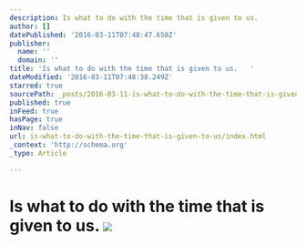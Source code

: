 ```yaml
---
description: Is what to do with the time that is given to us.
author: []
datePublished: '2016-03-11T07:48:47.650Z'
publisher:
  name: ''
  domain: ''
title: 'Is what to do with the time that is given to us.   '
dateModified: '2016-03-11T07:48:38.249Z'
starred: true
sourcePath: _posts/2016-03-11-is-what-to-do-with-the-time-that-is-given-to-us.md
published: true
inFeed: true
hasPage: true
inNav: false
url: is-what-to-do-with-the-time-that-is-given-to-us/index.html
_context: 'http://schema.org'
_type: Article

---
```

# Is what to do with the time that is given to us. ![](https://the-grid-user-content.s3-us-west-2.amazonaws.com/213918ed-6020-4535-a958-e10795effc53.png)